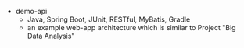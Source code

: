 * demo-api
  * Java, Spring Boot, JUnit, RESTful, MyBatis, Gradle
  * an example web-app architecture which is similar to Project "Big Data Analysis"
